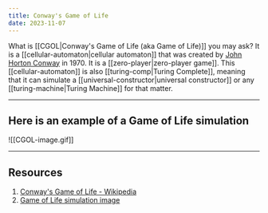 ```yaml
---
title: Conway's Game of Life
date: 2023-11-07
---
```

What is [[CGOL|Conway's Game of Life (aka Game of Life)]] you may ask?  It is a [[cellular-automaton|cellular automaton]] that was created by [John Horton Conway](https://en.wikipedia.org/wiki/John_Horton_Conway) in 1970.  It is a [[zero-player|zero-player game]].  This [[cellular-automaton]] is also [[turing-comp|Turing Complete]], meaning that it can simulate a [[universal-constructor|universal constructor]] or any [[turing-machine|Turing Machine]] for that matter.  

---
## Here is an example of a Game of Life simulation  
![[CGOL-image.gif]]

---
## Resources
1. [Conway's Game of Life - Wikipedia](https://en.wikipedia.org/wiki/Conway%27s_Game_of_Life)
2. [Game of Life simulation image](https://www.google.com/url?sa=i&url=https%3A%2F%2Fmedium.com%2F%40ghostpc75%2Ffeeding-a-city-to-conways-game-of-life-ada804e36fee&psig=AOvVaw0N73HCCzFsGsomZzLUQpIe&ust=1699465153210000&source=images&cd=vfe&opi=89978449&ved=0CBEQjRxqFwoTCJimipi3soIDFQAAAAAdAAAAABAo)
